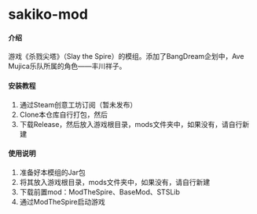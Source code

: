 # sakiko-mod

#### 介绍
游戏《杀戮尖塔》（Slay the Spire）的模组。添加了BangDream企划中，Ave Mujica乐队所属的角色——丰川祥子。


#### 安装教程

1.  通过Steam创意工坊订阅（暂未发布）
2.  Clone本仓库自行打包，然后
3.  下载Release，然后放入游戏根目录，mods文件夹中，如果没有，请自行新建

#### 使用说明

1.  准备好本模组的Jar包
2.  将其放入游戏根目录，mods文件夹中，如果没有，请自行新建
3.  下载前置mod：ModTheSpire、BaseMod、STSLib
4.  通过ModTheSpire启动游戏
